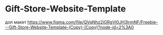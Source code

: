 # Gift-Store-Website-Template
доп макет
https://www.figma.com/file/QVqNhz2jGRgVl0JH3lrmNF/Freebie---Gift-Store-Website-Template-(Copy)-(Copy)?node-id=2%3A0
